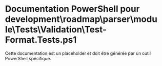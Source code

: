 # Documentation PowerShell pour development\roadmap\parser\module\Tests\Validation\Test-Format.Tests.ps1

Cette documentation est un placeholder et doit être générée par un outil PowerShell spécifique.
